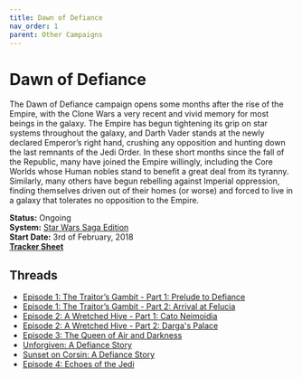 ```yaml
---
title: Dawn of Defiance
nav_order: 1
parent: Other Campaigns
---
```


# Dawn of Defiance
The Dawn of Defiance campaign opens some months after the rise of the Empire, with the Clone Wars a very recent and vivid memory for most beings in the galaxy. The Empire has begun tightening its grip on star systems throughout the galaxy, and Darth Vader stands at the newly declared Emperor’s right hand, crushing any opposition and hunting down the last remnants of the Jedi Order. In these short months since the fall of the Republic, many have joined the Empire willingly, including the Core Worlds whose Human nobles stand to benefit a great deal from its tyranny. Similarly, many others have begun rebelling against Imperial oppression, finding themselves driven out of their homes (or worse) and forced to live in a galaxy that tolerates no opposition to the Empire.

**Status:** Ongoing<br>
**System:** [Star Wars Saga Edition](https://stormchaserroleplaying.com/StarWarsSagaEdition/)<br>
**Start Date:** 3rd of February, 2018<br>
[**Tracker Sheet**](https://docs.google.com/spreadsheets/d/1_fXcn3fMEKQHVzISF7Qgf5uHb7Angid0lCw1re2jYag/edit#gid=0)

## Threads
- [Episode 1: The Traitor’s Gambit - Part 1: Prelude to Defiance](https://app.roll20.net/forum/post/6041651/episode-1-the-traitors-gambit-part-1-prelude-to-defiance/?pagenum=1)
- [Episode 1: The Traitor’s Gambit - Part 2: Arrival at Felucia](https://app.roll20.net/forum/post/6764215/episode-1-the-traitors-gambit-part-2-arrival-at-felucia/?pagenum=1)
- [Episode 2: A Wretched Hive - Part 1: Cato Neimoidia](https://app.roll20.net/forum/post/7054595/episode-2-a-wretched-hive-part-1-cato-neimoidia/?pagenum=1)
- [Episode 2: A Wretched Hive - Part 2: Darga's Palace](https://app.roll20.net/forum/post/7231540/episode-2-a-wretched-hive-part-2-dargas-palace)
- [Episode 3: The Queen of Air and Darkness](https://app.roll20.net/forum/post/9509626/episode-3-the-queen-of-air-and-darkness/?pagenum=1)
- [Unforgiven: A Defiance Story](https://app.roll20.net/forum/post/10653821/unforgiven-a-defiance-story/?pagenum=1)
- [Sunset on Corsin: A Defiance Story](https://app.roll20.net/forum/post/11007802/sunset-on-corsin-a-defiance-story)
- [Episode 4: Echoes of the Jedi](https://app.roll20.net/forum/post/10605047/episode-4-echoes-of-the-jedi/?pagenum=1)